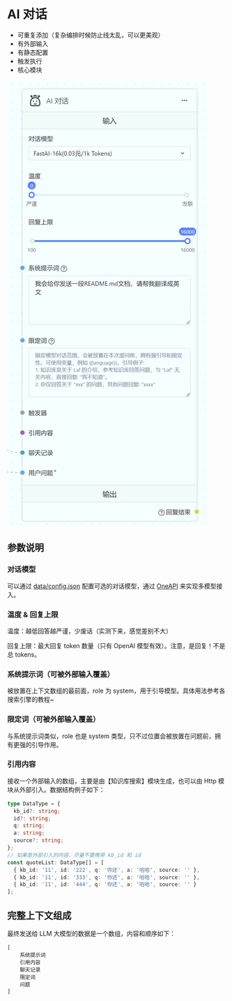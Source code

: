 # AI 对话

- 可重复添加（复杂编排时候防止线太乱，可以更美观）
- 有外部输入
- 有静态配置
- 触发执行
- 核心模块

![](./imgs/aichat.png)

## 参数说明

### 对话模型

可以通过 [data/config.json](/docs/develop/data_config/chat_models) 配置可选的对话模型，通过 [OneAPI](http://localhost:3000/docs/develop/oneapi) 来实现多模型接入。

### 温度 & 回复上限

温度：越低回答越严谨，少废话（实测下来，感觉差别不大）

回复上限：最大回复 token 数量（只有 OpenAI 模型有效）。注意，是回复！不是总 tokens。

### 系统提示词（可被外部输入覆盖）

被放置在上下文数组的最前面，role 为 system，用于引导模型。具体用法参考各搜索引擎的教程~

### 限定词（可被外部输入覆盖）

与系统提示词类似，role 也是 system 类型，只不过位置会被放置在问题前，拥有更强的引导作用。

### 引用内容

接收一个外部输入的数组，主要是由【知识库搜索】模块生成，也可以由 Http 模块从外部引入。数据结构例子如下：

```ts
type DataType = {
  kb_id?: string;
  id?: string;
  q: string;
  a: string;
  source?: string;
};
// 如果是外部引入的内容，尽量不要携带 kb_id 和 id
const quoteList: DataType[] = [
  { kb_id: '11', id: '222', q: '你还', a: '哈哈', source: '' },
  { kb_id: '11', id: '333', q: '你还', a: '哈哈', source: '' },
  { kb_id: '11', id: '444', q: '你还', a: '哈哈', source: '' }
];
```

## 完整上下文组成

最终发送给 LLM 大模型的数据是一个数组，内容和顺序如下：

```
[
    系统提示词
    引用内容
    聊天记录
    限定词
    问题
]

```

